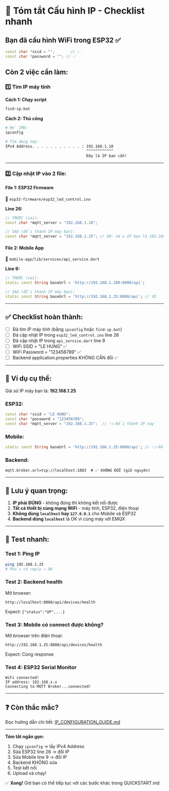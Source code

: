# 📝 Tóm tắt Cấu hình IP - Checklist nhanh

## Bạn đã cấu hình WiFi trong ESP32 ✅

```cpp
const char *ssid = "";       // ✅
const char *password = ""; // ✅
```

## Còn 2 việc cần làm:

### 1️⃣ Tìm IP máy tính

**Cách 1: Chạy script**

```bash
find-ip.bat
```

**Cách 2: Thủ công**

```bash
# Mở CMD:
ipconfig

# Tìm dòng này:
IPv4 Address. . . . . . . . . . . : 192.168.1.10
                                    ^^^^^^^^^^^^
                                    Đây là IP bạn cần!
```

---

### 2️⃣ Cập nhật IP vào 2 file:

#### File 1: ESP32 Firmware

📁 `esp32-firmware/esp32_led_control.ino`

**Line 26:**

```cpp
// TRƯỚC (sai):
const char *mqtt_server = "192.168.1.10";

// SAU (đổi thành IP máy bạn):
const char *mqtt_server = "192.168.1.25"; // VD: nếu IP bạn là 192.168.1.25
```

#### File 2: Mobile App

📁 `mobile-app/lib/services/api_service.dart`

**Line 9:**

```dart
// TRƯỚC (sai):
static const String baseUrl = 'http://192.168.1.100:8080/api';

// SAU (đổi thành IP máy bạn):
static const String baseUrl = 'http://192.168.1.25:8080/api'; // VD
```

---

## ✅ Checklist hoàn thành:

- [ ] Đã tìm IP máy tính (bằng `ipconfig` hoặc `find-ip.bat`)
- [ ] Đã cập nhật IP trong `esp32_led_control.ino` line 26
- [ ] Đã cập nhật IP trong `api_service.dart` line 9
- [ ] WiFi SSID = "LE HUNG" ✅
- [ ] WiFi Password = "123456789" ✅
- [ ] Backend application.properties KHÔNG CẦN đổi ✅

---

## 🎯 Ví dụ cụ thể:

Giả sử IP máy bạn là: **192.168.1.25**

### ESP32:

```cpp
const char *ssid = "LE HUNG";
const char *password = "123456789";
const char *mqtt_server = "192.168.1.25";  // 👈 Đổi thành IP này
```

### Mobile:

```dart
static const String baseUrl = 'http://192.168.1.25:8080/api'; // 👈 Đổi thành IP này
```

### Backend:

```properties
mqtt.broker.url=tcp://localhost:1883  # ✅ KHÔNG ĐỔI (giữ nguyên)
```

---

## 🚨 Lưu ý quan trọng:

1. **IP phải ĐÚNG** - không đúng thì không kết nối được
2. **Tất cả thiết bị cùng mạng WiFi** - máy tính, ESP32, điện thoại
3. **Không dùng `localhost` hay `127.0.0.1`** cho Mobile và ESP32
4. **Backend dùng `localhost`** là OK vì cùng máy với EMQX

---

## 🧪 Test nhanh:

### Test 1: Ping IP

```bash
ping 192.168.1.25
# Phải có reply → OK
```

### Test 2: Backend health

Mở browser:

```
http://localhost:8080/api/devices/health
```

Expect: `{"status":"UP",...}`

### Test 3: Mobile có connect được không?

Mở browser trên điện thoại:

```
http://192.168.1.25:8080/api/devices/health
```

Expect: Cùng response

### Test 4: ESP32 Serial Monitor

```
WiFi connected!
IP address: 192.168.x.x
Connecting to MQTT Broker...connected!
```

---

## ❓ Còn thắc mắc?

Đọc hướng dẫn chi tiết: [IP_CONFIGURATION_GUIDE.md](IP_CONFIGURATION_GUIDE.md)

---

**Tóm tắt ngắn gọn:**

1. Chạy `ipconfig` → lấy IPv4 Address
2. Sửa ESP32 line 26 → đổi IP
3. Sửa Mobile line 9 → đổi IP
4. Backend KHÔNG sửa
5. Test kết nối
6. Upload và chạy!

✅ **Xong!** Giờ bạn có thể tiếp tục với các bước khác trong QUICKSTART.md
